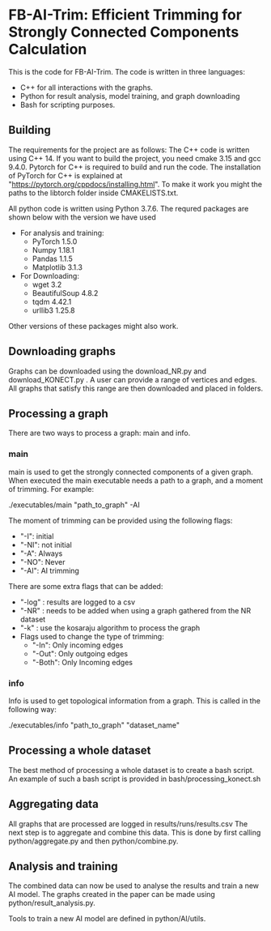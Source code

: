# FB-AI-Trim: Efficient Trimming for Strongly Connected Components Calculation

This is the code for FB-AI-Trim.
The code is written in three languages:

- C++ for all interactions with the graphs.
- Python for result analysis, model training, and graph downloading
- Bash for scripting purposes.

## Building

The requirements for the project are as follows:
The C++ code is written using C++ 14. If you want to build the project,
you need cmake 3.15 and gcc 9.4.0. Pytorch for C++ is required to build and run the code. The installation of PyTorch for C++ is explained at "https://pytorch.org/cppdocs/installing.html".
To make it work you might the paths to the libtorch folder inside CMAKELISTS.txt.

All python code is written using Python 3.7.6. 
The requred packages are shown below with the version we have used

- For analysis and training:
  - PyTorch 1.5.0
  - Numpy 1.18.1
  - Pandas 1.1.5
  - Matplotlib 3.1.3
- For Downloading:
  - wget 3.2
  - BeautifulSoup 4.8.2
  - tqdm 4.42.1
  - urllib3 1.25.8

Other versions of these packages might also work.

## Downloading graphs

Graphs can be downloaded using the download_NR.py and download_KONECT.py .
A user can provide a range of vertices and edges.
All graphs that satisfy this range are then downloaded and placed in folders.

## Processing a graph

There are two ways to process a graph: main and info.

### main

main is used to get the strongly connected components of a given graph. 
When executed the main executable needs a path to a graph, and a moment of trimming. 
For example:

  ./executables/main "path_to_graph" -AI

The moment of trimming can be provided using the following flags:

- "-I": initial
- "-NI": not initial
- "-A": Always
- "-NO": Never
- "-AI": AI trimming

There are some extra flags that can be added:

- "-log" : results are logged to a csv
- "-NR" : needs to be added when using a graph gathered from the NR dataset
- "-k" : use the kosaraju algorithm to process the graph
- Flags used to change the type of trimming:
  - "-In": Only incoming edges
  - "-Out": Only outgoing edges
  - "-Both": Only Incoming edges

### info

Info is used to get topological information from a graph.
This is called in the following way:

 ./executables/info "path_to_graph" "dataset_name"

## Processing a whole dataset

The best method of processing a whole dataset is to create a bash script.
An example of such a bash script is provided in bash/processing_konect.sh

## Aggregating data

All graphs that are processed are logged in results/runs/results.csv
The next step is to aggregate and combine this data. 
This is done by first calling python/aggregate.py and then python/combine.py.

## Analysis and training

The combined data can now be used to analyse the results and train a new AI model. 
The graphs created in the paper can be made using python/result_analysis.py.

Tools to train a new AI model are defined in python/AI/utils.